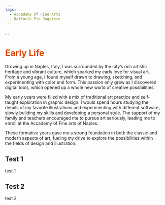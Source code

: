 ```yaml
---
tags:
  - Accademy Of Fine Arts
  - Raffaele Pio Ruggiero
---
```


...


<h1 style="color: #DC4D01;">Early Life</h1>


Growing up in Naples, Italy, I was surrounded by the city’s rich artistic heritage and vibrant culture, which sparked my early love for visual art. From a young age, I found myself drawn to drawing, sketching, and experimenting with color and form. This passion only grew as I discovered digital tools, which opened up a whole new world of creative possibilities.

My early years were filled with a mix of traditional art practice and self-taught exploration in graphic design. I would spend hours studying the details of my favorite illustrations and experimenting with different software, slowly building my skills and developing a personal style. The support of my family and teachers encouraged me to pursue art seriously, leading me to enroll at the Accademy of Fine arts of Naples.

These formative years gave me a strong foundation in both the classic and modern aspects of art, fueling my drive to explore the possibilities within the fields of design and illustration.

## Test 1 

test 1


## Test 2

test 2